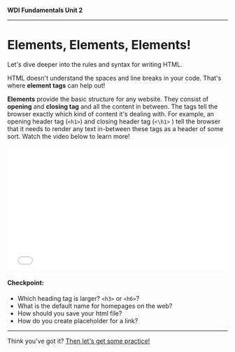 **WDI Fundamentals Unit 2**

---

# Elements, Elements, Elements!

Let's dive deeper into the rules and syntax for writing HTML.

HTML doesn't understand the spaces and line breaks in your code. That's where **element tags** can help out!

**Elements** provide the basic structure for any website. They consist of **opening** and **closing tag** and all the content in between. The tags tell the browser exactly which kind of content it's dealing with.
For example, an opening header tag (`<h1>`) and closing header tag (`<\h1>` ) tell the browser that it needs to render any text in-between these tags as a header of some sort. Watch the video below to learn more!

<div class="wistia_responsive_padding" style="padding:56.25% 0 0 0;position:relative;"><div class="wistia_responsive_wrapper" style="height:100%;left:0;position:absolute;top:0;width:100%;"><iframe src="//fast.wistia.net/embed/iframe/njzywy6ci7?seo=false&videoFoam=true" allowtransparency="true" frameborder="0" scrolling="no" class="wistia_embed" name="wistia_embed" allowfullscreen mozallowfullscreen webkitallowfullscreen oallowfullscreen msallowfullscreen width="100%" height="100%"></iframe></div></div>
<script src="//fast.wistia.net/assets/external/E-v1.js" async></script>

#### Checkpoint:

* Which heading tag is larger? `<h3>` or `<h6>`?
* What is the default name for homepages on the web?
* How should you save your html file?
* How do you create placeholder for a link?

---

Think you've got it? [Then let's get some practice!](03_exercise.md)
